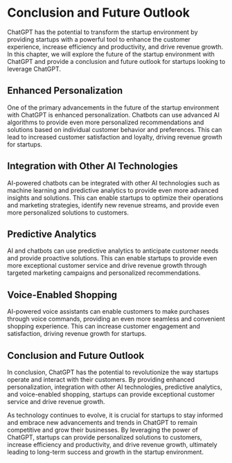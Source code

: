 Conclusion and Future Outlook
====================================================================================

ChatGPT has the potential to transform the startup environment by providing startups with a powerful tool to enhance the customer experience, increase efficiency and productivity, and drive revenue growth. In this chapter, we will explore the future of the startup environment with ChatGPT and provide a conclusion and future outlook for startups looking to leverage ChatGPT.

Enhanced Personalization
------------------------

One of the primary advancements in the future of the startup environment with ChatGPT is enhanced personalization. Chatbots can use advanced AI algorithms to provide even more personalized recommendations and solutions based on individual customer behavior and preferences. This can lead to increased customer satisfaction and loyalty, driving revenue growth for startups.

Integration with Other AI Technologies
--------------------------------------

AI-powered chatbots can be integrated with other AI technologies such as machine learning and predictive analytics to provide even more advanced insights and solutions. This can enable startups to optimize their operations and marketing strategies, identify new revenue streams, and provide even more personalized solutions to customers.

Predictive Analytics
--------------------

AI and chatbots can use predictive analytics to anticipate customer needs and provide proactive solutions. This can enable startups to provide even more exceptional customer service and drive revenue growth through targeted marketing campaigns and personalized recommendations.

Voice-Enabled Shopping
----------------------

AI-powered voice assistants can enable customers to make purchases through voice commands, providing an even more seamless and convenient shopping experience. This can increase customer engagement and satisfaction, driving revenue growth for startups.

Conclusion and Future Outlook
-----------------------------

In conclusion, ChatGPT has the potential to revolutionize the way startups operate and interact with their customers. By providing enhanced personalization, integration with other AI technologies, predictive analytics, and voice-enabled shopping, startups can provide exceptional customer service and drive revenue growth.

As technology continues to evolve, it is crucial for startups to stay informed and embrace new advancements and trends in ChatGPT to remain competitive and grow their businesses. By leveraging the power of ChatGPT, startups can provide personalized solutions to customers, increase efficiency and productivity, and drive revenue growth, ultimately leading to long-term success and growth in the startup environment.
